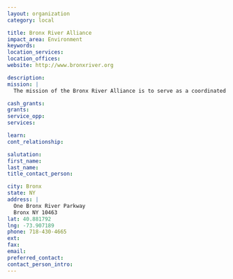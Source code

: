 ```yaml
---
layout: organization
category: local

title: Bronx River Alliance
impact_area: Environment
keywords: 
location_services: 
location_offices: 
website: http://www.bronxriver.org

description: 
mission: |
  The mission of the Bronx River Alliance is to serve as a coordinated voice for the river and work in harmonious partnership to protect, improve and restore the Bronx River corridor and greenway so that they can be healthy ecological, recreational, educational and economic resources for the communities through which the river flows.

cash_grants: 
grants: 
service_opp: 
services: 

learn: 
cont_relationship: 

salutation: 
first_name: 
last_name: 
title_contact_person: 

city: Bronx
state: NY
address: |
  One Bronx River Parkway     
  Bronx NY 10463
lat: 40.881792
lng: -73.907189
phone: 718-430-4665
ext: 
fax: 
email: 
preferred_contact: 
contact_person_intro: 
---
```

